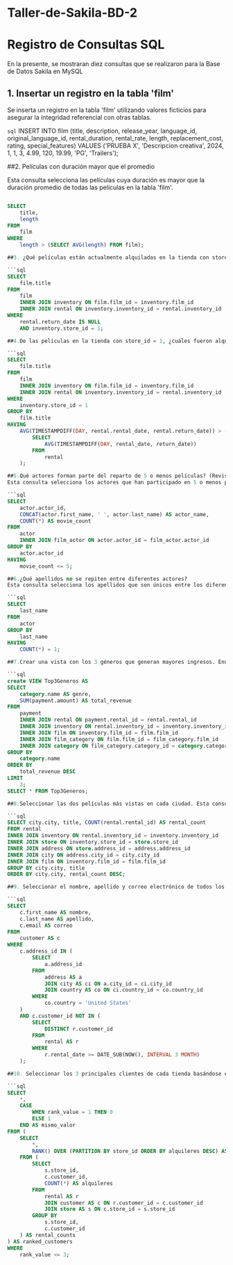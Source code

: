 # Taller-de-Sakila-BD-2
# Registro de Consultas SQL
En la presente, se mostraran diez consultas que se realizaron para la Base de Datos Sakila en MySQL

## 1. Insertar un registro en la tabla 'film'

Se inserta un registro en la tabla 'film' utilizando valores ficticios para asegurar la integridad referencial con otras tablas.

```sql```
INSERT INTO film (title, description, release_year, language_id, original_language_id, rental_duration, rental_rate, length, replacement_cost, rating, special_features)
VALUES ('PRUEBA X', 'Descripcion creativa', 2024, 1, 1, 3, 4.99, 120, 19.99, 'PG', 'Trailers');

##2. Películas con duración mayor que el promedio

Esta consulta selecciona las películas cuya duración es mayor que la duración promedio de todas las películas en la tabla 'film'.
```sql

SELECT 
    title,
    length
FROM 
    film
WHERE 
    length > (SELECT AVG(length) FROM film);

##3. ¿Qué películas están actualmente alquiladas en la tienda con store_id = 1?

```sql
SELECT 
    film.title 
FROM 
    film 
    INNER JOIN inventory ON film.film_id = inventory.film_id 
    INNER JOIN rental ON inventory.inventory_id = rental.inventory_id 
WHERE 
    rental.return_date IS NULL 
    AND inventory.store_id = 1;

##4.De las películas en la tienda con store_id = 1, ¿cuáles fueron alquiladas por un período más largo que el período de alquiler promedio?

```sql
SELECT 
    film.title
FROM 
    film
    INNER JOIN inventory ON film.film_id = inventory.film_id
    INNER JOIN rental ON inventory.inventory_id = rental.inventory_id
WHERE 
    inventory.store_id = 1
GROUP BY 
    film.title
HAVING 
    AVG(TIMESTAMPDIFF(DAY, rental.rental_date, rental.return_date)) > (
        SELECT 
            AVG(TIMESTAMPDIFF(DAY, rental_date, return_date))
        FROM 
            rental
    );

##5.Qué actores forman parte del reparto de 5 o menos películas? (Revisar)
Esta consulta selecciona los actores que han participado en 5 o menos películas

```sql
SELECT 
    actor.actor_id,
    CONCAT(actor.first_name, ' ', actor.last_name) AS actor_name,
    COUNT(*) AS movie_count
FROM 
    actor
    INNER JOIN film_actor ON actor.actor_id = film_actor.actor_id
GROUP BY 
    actor.actor_id
HAVING 
    movie_count <= 5;

##6.¿Qué apellidos no se repiten entre diferentes actores?
Esta consulta selecciona los apellidos que son únicos entre los diferentes actores en la tabla 'actor'

```sql
SELECT 
    last_name
FROM 
    actor
GROUP BY 
    last_name
HAVING 
    COUNT(*) = 1;

##7.Crear una vista con los 3 géneros que generan mayores ingresos. Enumérelos en orden descendente, considerando el campo 'amount' de la tabla de pagos para el cálculo. 

```sql
create VIEW Top3Generos AS
SELECT 
    category.name AS genre,
    SUM(payment.amount) AS total_revenue
FROM 
    payment
    INNER JOIN rental ON payment.rental_id = rental.rental_id
    INNER JOIN inventory ON rental.inventory_id = inventory.inventory_id
    INNER JOIN film ON inventory.film_id = film.film_id
    INNER JOIN film_category ON film.film_id = film_category.film_id
    INNER JOIN category ON film_category.category_id = category.category_id
GROUP BY 
    category.name
ORDER BY 
    total_revenue DESC
LIMIT 
    3;
SELECT * FROM Top3Generos;

##8.Seleccionar las dos películas más vistas en cada ciudad. Esta consulta selecciona las dos películas más vistas en cada ciudad, mostrando el nombre de la ciudad, el título de la película y el recuento de alquileres. ERROR

```sql
SELECT city.city, title, COUNT(rental.rental_id) AS rental_count
FROM rental
INNER JOIN inventory ON rental.inventory_id = inventory.inventory_id
INNER JOIN store ON inventory.store_id = store.store_id
INNER JOIN address ON store.address_id = address.address_id
INNER JOIN city ON address.city_id = city.city_id
INNER JOIN film ON inventory.film_id = film.film_id
GROUP BY city.city, title
ORDER BY city.city, rental_count DESC;

##9. Seleccionar el nombre, apellido y correo electrónico de todos los clientes de Estados Unidos que no hayan alquilado ninguna película en los últimos tres meses

```sql
SELECT 
    c.first_name AS nombre,
    c.last_name AS apellido,
    c.email AS correo
FROM 
    customer AS c
WHERE 
    c.address_id IN (
        SELECT 
            a.address_id
        FROM 
            address AS a
            JOIN city AS ci ON a.city_id = ci.city_id
            JOIN country AS co ON ci.country_id = co.country_id
        WHERE 
            co.country = 'United States'
    )
    AND c.customer_id NOT IN (
        SELECT 
            DISTINCT r.customer_id
        FROM 
            rental AS r
        WHERE 
            r.rental_date >= DATE_SUB(NOW(), INTERVAL 3 MONTH)
    );

##10. Seleccionar los 3 principales clientes de cada tienda basándose en el número de alquileres realizados. Utilice las funciones Rank, Dense_Rank y Row_Number, y cree un campo booleano adicional que indique los registros donde estas tres funciones devuelvan el mismo valor (0) y los registros donde estas tres funciones no devuelvan el mismo valor (1).

```sql
SELECT 
    *,
    CASE 
        WHEN rank_value = 1 THEN 0
        ELSE 1
    END AS mismo_valor
FROM (
    SELECT 
        *,
        RANK() OVER (PARTITION BY store_id ORDER BY alquileres DESC) AS rank_value
    FROM (
        SELECT 
            s.store_id,
            c.customer_id,
            COUNT(*) AS alquileres
        FROM 
            rental AS r
            JOIN customer AS c ON r.customer_id = c.customer_id
            JOIN store AS s ON c.store_id = s.store_id
        GROUP BY 
            s.store_id,
            c.customer_id
    ) AS rental_counts
) AS ranked_customers
WHERE 
    rank_value <= 3;
